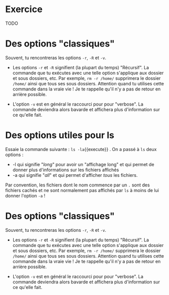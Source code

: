 # Exercice
TODO


# Des options "classiques"

Souvent, tu rencontreras les options `-r`, `-R` et `-v`.

* Les options `-r` et `-R` signifient (la plupart du temps) "Récursif". La commande que tu exécutes avec une telle option s'applique aux dossier et sous dossiers, etc. 
   Par exemple, `rm -r /home/` supprimera le dossier `/home/` ainsi que tous ses sous dossiers. Attention quand tu utilises cette commande dans la vraie vie ! Je te rappelle qu'il n'y a pas de retour en arrière possible.

* L'option `-v` est en général le raccourci pour pour "verbose". La commande deviendra alors bavarde et affichera plus d'information sur ce qu'elle fait.

# Des options utiles pour ls

Essaie la commande suivante : `ls -la`{{execute}} .
On a passé à `ls` deux options :

* -l qui signifie "*long*" pour avoir un "affichage long" et qui permet de donner plus d'informations sur les fichiers affichés
* -a qui signifie "*all*" et qui permet d'afficher *tous* les fichiers.

Par convention, les fichiers dont le nom commence par un `.` sont des fichiers cachés et ne sont normalement pas affichés par `ls` à moins de lui donner l'option `-a` !


# Des options "classiques"

Souvent, tu rencontreras les options `-r`, `-R` et `-v`.

* Les options `-r` et `-R` signifient (la plupart du temps) "Récursif". La commande que tu exécutes avec une telle option s'applique aux dossier et sous dossiers, etc. 
   Par exemple, `rm -r /home/` supprimera le dossier `/home/` ainsi que tous ses sous dossiers. Attention quand tu utilises cette commande dans la vraie vie ! Je te rappelle qu'il n'y a pas de retour en arrière possible.

* L'option `-v` est en général le raccourci pour pour "verbose". La commande deviendra alors bavarde et affichera plus d'information sur ce qu'elle fait.
